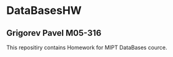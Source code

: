 # DataBasesHW

## Grigorev Pavel M05-316 
This repositiry contains Homework for MIPT DataBases cource.